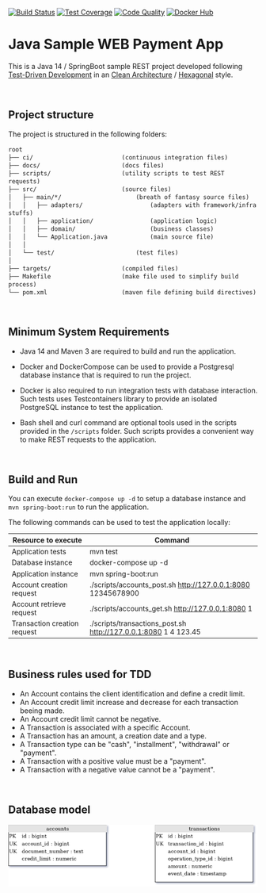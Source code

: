 [![Build Status](https://travis-ci.com/campisano/java_sample_web_payment_app.svg?branch=master "Build Status")](https://travis-ci.com/campisano/java_sample_web_payment_app)
[![Test Coverage](https://codecov.io/gh/campisano/java_sample_web_payment_app/branch/master/graph/badge.svg "Test Coverage")](https://codecov.io/gh/campisano/java_sample_web_payment_app)
[![Code Quality](https://img.shields.io/lgtm/grade/java/g/campisano/java_sample_web_payment_app.svg "Code Quality")](https://lgtm.com/projects/g/campisano/java_sample_web_payment_app/context:java)
[![Docker Hub](https://img.shields.io/docker/image-size/riccardocampisano/public/java_sample_web_payment_app-latest?label=java_sample_web_payment_app-latest&logo=docker)](https://hub.docker.com/r/riccardocampisano/public/tags?name=java_sample_web_payment_app)

# Java Sample WEB Payment App

This is a Java 14 / SpringBoot sample REST project developed following [Test-Driven Development](https://en.wikipedia.org/wiki/Test-driven_development) in an [Clean Architecture](https://blog.cleancoder.com/uncle-bob/2012/08/13/the-clean-architecture.html) / [Hexagonal](https://web.archive.org/web/20180822100852/http://alistair.cockburn.us/Hexagonal+architecture) style.

&nbsp;
&nbsp;

Project structure
-----------------

The project is structured in the following folders:

```
root
├── ci/                         (continuous integration files)
├── docs/                       (docs files)
├── scripts/                    (utility scripts to test REST requests)
├── src/                        (source files)
│   ├── main/*/                     (breath of fantasy source files)
│   │   ├── adapters/                   (adapters with framework/infra stuffs)
│   │   ├── application/                (application logic)
│   │   ├── domain/                     (business classes)
│   │   └── Application.java            (main source file)
│   │
│   └── test/                       (test files)
│
├── targets/                    (compiled files)
├── Makefile                    (make file used to simplify build process)
└── pom.xml                     (maven file defining build directives)
```

&nbsp;
&nbsp;

Minimum System Requirements
---------------------------

* Java 14 and Maven 3 are required to build and run the application.

* Docker and DockerCompose can be used to provide a Postgresql database instance that is required to run the project.

* Docker is also required to run integration tests with database interaction. Such tests uses Testcontainers library to provide an isolated PostgreSQL instance to test the application.

* Bash shell and curl command are optional tools used in the scripts provided in the `/scripts` folder. Such scripts provides a convenient way to make REST requests to the application.

&nbsp;
&nbsp;

Build and Run
-------------

You can execute `docker-compose up -d` to setup a database instance and `mvn spring-boot:run` to run the application.

The following commands can be used to test the application locally:

| Resource to execute          | Command                                                         |
|------------------------------|-----------------------------------------------------------------|
| Application tests            | mvn test                                                        |
| Database instance            | docker-compose up -d                                            |
| Application instance         | mvn spring-boot:run                                             |
| Account creation request     | ./scripts/accounts_post.sh http://127.0.0.1:8080 12345678900    |
| Account retrieve request     | ./scripts/accounts_get.sh http://127.0.0.1:8080 1               |
| Transaction creation request | ./scripts/transactions_post.sh http://127.0.0.1:8080 1 4 123.45 |

&nbsp;
&nbsp;

Business rules used for TDD
---------------------------

* An Account contains the client identification and define a credit limit.
* An Account credit limit increase and decrease for each transaction beeing made.
* An Account credit limit cannot be negative.
* A Transaction is associated with a specific Account.
* A Transaction has an amount, a creation date and a type.
* A Transaction type can be "cash", "installment", "withdrawal" or "payment".
* A Transaction with a positive value must be a "payment".
* A Transaction with a negative value cannot be a "payment".

&nbsp;
&nbsp;

Database model
--------------

[![Database model](/docs/README.md/db_model.png?raw=true "Database model")](https://app.diagrams.net/#Uhttps://github.com/campisano/java_sample_web_payment_app/blob/master/docs/README.md/db_model.png?raw=true)
